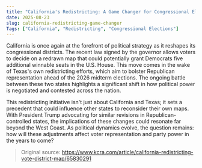 ```yaml
---
title: "California's Redistricting: A Game Changer for Congressional Elections"
date: 2025-08-23
slug: california-redistricting-game-changer
Tags: ["California", "Redistricting", "Congressional Elections"]
---
```


California is once again at the forefront of political strategy as it reshapes its congressional districts. The recent law signed by the governor allows voters to decide on a redrawn map that could potentially grant Democrats five additional winnable seats in the U.S. House. This move comes in the wake of Texas's own redistricting efforts, which aim to bolster Republican representation ahead of the 2026 midterm elections. The ongoing battle between these two states highlights a significant shift in how political power is negotiated and contested across the nation.

This redistricting initiative isn't just about California and Texas; it sets a precedent that could influence other states to reconsider their own maps. With President Trump advocating for similar revisions in Republican-controlled states, the implications of these changes could resonate far beyond the West Coast. As political dynamics evolve, the question remains: how will these adjustments affect voter representation and party power in the years to come?

> Original source: https://www.kcra.com/article/california-redistricting-vote-district-map/65830291